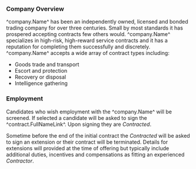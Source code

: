 ### Company Overview
^company.Name^ has been an independently owned, licensed and bonded trading company for over three centuries. Small by most standards it has prospered accepting contracts few others would. ^company.Name^ specializes in high-risk, high-reward service contracts and it has a reputation for completing them successfully and discretely. ^company.Name^ accepts a wide array of contract types including:

* Goods trade and transport
* Escort and protection
* Recovery or disposal
* Intelligence gathering

### Employment
Candidates who wish employment with the ^company.Name^ will be screened. If selected a candidate will be asked to sign the ^contract.FullNameLink^. Upon signing they are *Contracted*.

Sometime before the end of the initial contract the *Contracted* will be asked to sign an extension or their contract will be terminated. Details for extensions will provided at the time of offering but typically include additional duties, incentives and compensations as fitting an experienced *Contractor*.
